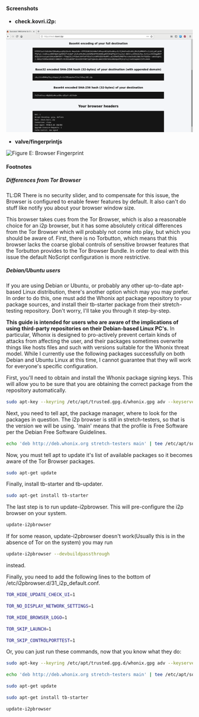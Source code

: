 
#### Screenshots

  * **check.kovri.i2p:**

![Figure D: check.kovri.i2p results](images/firefox.profile.i2p.png)

  * **valve/fingerprintjs**

![Figure E: Browser Fingerprint](images/firefox.profile.i2p.fingerprint.png)

#### Footnotes

##### Differences from Tor Browser

TL:DR There is no security slider, and to compensate for this issue, the Browser
is configured to enable fewer features by default. It also can't do stuff like
notify you about your browser window size.

This browser takes cues from the Tor Browser, which is also a reasonable choice
for an i2p browser, but it has some absolutely critical differences from the Tor
Browser which will probably not come into play, but which you should be aware
of. First, there is no Torbutton, which means that this browser lacks the coarse
global controls of sensitive browser features that the Torbutton provides to the
Tor Browser Bundle. In order to deal with this issue the default NoScript
configuration is more restrictive.

##### Debian/Ubuntu users

If you are using Debian or Ubuntu, or probably any other up-to-date apt-based
Linux distribution, there's another option which may you may prefer. In order to
do this, one must add the Whonix apt package repository to your package sources,
and install their tb-starter package from their stretch-testing repository.
Don't worry, I'll take you through it step-by-step.

**This guide is intended for users who are aware of the implications of using**
**third-party repositories on their Debian-based Linux PC's.** In particular,
Whonix is designed to pro-actively prevent certain kinds of attacks from
affecting the user, and their packages sometimes overwrite things like hosts
files and such with versions suitable for the Whonix threat model. While I
currently use the following packages successfully on both Debian and Ubuntu
Linux at this time, I cannot guarantee that they will work for everyone's
specific configuration.

First, you'll need to obtain and install the Whonix package signing keys. This
will allow you to be sure that you are obtaining the correct package from the
repository automatically.

```sh
sudo apt-key --keyring /etc/apt/trusted.gpg.d/whonix.gpg adv --keyserver hkp://ipv4.pool.sks-keyservers.net:80 --recv-keys 916B8D99C38EAF5E8ADC7A2A8D66066A2EEACCDA
```

Next, you need to tell apt, the package manager, where to look for the packages
in question. The i2p browser is still in stretch-testers, so that is the version
we will be using. 'main' means that the profile is Free Software per the Debian
Free Software Guidelines.

```sh
echo 'deb http://deb.whonix.org stretch-testers main' | tee /etc/apt/sources.list.d/whonix-testing.list # apt-transport-* season to taste
```

Now, you must tell apt to update it's list of available packages so it becomes
aware of the Tor Browser packages.

```sh
sudo apt-get update
```

Finally, install tb-starter and tb-updater.

```sh
sudo apt-get install tb-starter
```

The last step is to run update-i2pbrowser. This will pre-configure the i2p
browser on your system.

```sh
update-i2pbrowser
```

If for some reason, update-i2pbrowser doesn't work(Usually this is in the
absence of Tor on the system) you may run

```sh
update-i2pbrowser --devbuildpassthrough
```

instead.

Finally, you need to add the following lines to the bottom of
/etc/i2pbrowser.d/31\_i2p\_default.conf.

```sh
TOR_HIDE_UPDATE_CHECK_UI=1
```
```sh
TOR_NO_DISPLAY_NETWORK_SETTINGS=1
```
```sh
TOR_HIDE_BROWSER_LOGO=1
```
```sh
TOR_SKIP_LAUNCH=1
```
```sh
TOR_SKIP_CONTROLPORTTEST=1
```

Or, you can just run these commands, now that you know what they do:

```sh
sudo apt-key --keyring /etc/apt/trusted.gpg.d/whonix.gpg adv --keyserver hkp://ipv4.pool.sks-keyservers.net:80 --recv-keys 916B8D99C38EAF5E8ADC7A2A8D66066A2EEACCDA
```
```sh
echo 'deb http://deb.whonix.org stretch-testers main' | tee /etc/apt/sources.list.d/whonix-testing.list # apt-transport-* season to taste
```
```sh
sudo apt-get update
```
```sh
sudo apt-get install tb-starter
```
```sh
update-i2pbrowser
```
